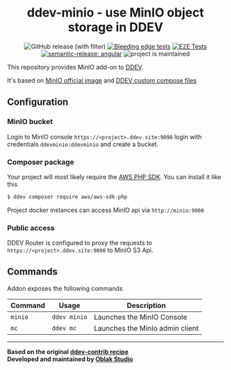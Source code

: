 <div align="center">

# ddev-minio - use MinIO object storage in DDEV

![GitHub release (with filter)](https://img.shields.io/github/v/release/oblakstudio/ddev-minio)
[![Bleeding edge tests](https://github.com/oblakstudio/ddev-minio/actions/workflows/test_bleeding_edge.yml/badge.svg)](https://github.com/oblakstudio/ddev-minio/actions/workflows/test_bleeding_edge.yml)
[![E2E Tests](https://github.com/oblakstudio/ddev-minio/actions/workflows/test_stable.yml/badge.svg?event=push)](https://github.com/oblakstudio/ddev-minio/actions/workflows/tests.yml)
[![semantic-release: angular](https://img.shields.io/badge/semantic--release-angular-e10079?logo=semantic-release)](https://github.com/semantic-release/semantic-release)
![project is maintained](https://img.shields.io/maintenance/yes/2024.svg)

</div>

This repository provides MinIO add-on to [DDEV](https://ddev.readthedocs.io).

It's based on [MinIO official image](https://hub.docker.com/r/minio/minio) and [DDEV custom compose files](https://ddev.readthedocs.io/en/stable/users/extend/custom-compose-files/)

## Configuration

### MinIO bucket

Login to MinIO console `https://<project>.ddev.site:9090` login with credentials `ddevminio:ddevminio` and create a bucket.

### Composer package

Your project will most likely require the [AWS PHP SDK](https://packagist.org/packages/aws/aws-sdk-php). You can install it like this

```bash
$ ddev composer require aws/aws-sdk-php
```
Project docker instances can access MinIO api via `http://minio:9000`

### Public access

DDEV Router is configured to proxy the requests to `https://<project>.ddev.site:9000` to MinIO S3 Api.

## Commands

Addon exposes the following commands

| Command | Usage        | Description                     |
|---------|--------------|---------------------------------|
| `minio` | `ddev minio` | Launches the MinIO Console      |
| `mc`    | `ddev mc`    | Launches the MinIo admin client |

___

**Based on the original [ddev-contrib recipe](https://github.com/ddev/ddev-contrib/tree/master/docker-compose-services/mongodb)**  
**Developed and maintained by [Oblak Studio](https://github.com/oblakstudio)**

